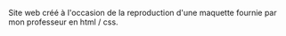 Site web créé à l'occasion de la reproduction d'une maquette fournie par mon professeur en html / css.
